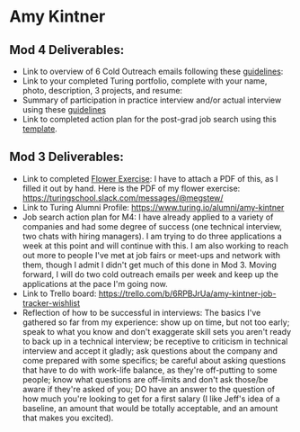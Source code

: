 # Amy Kintner

## Mod 4 Deliverables:
* Link to overview of 6 Cold Outreach emails following these [guidelines](https://github.com/turingschool/career-development-curriculum/blob/master/module_four/cold_outreach_deliverable_guidelines.md):
* Link to your completed Turing portfolio, complete with your name, photo, description, 3 projects, and resume:
* Summary of participation in practice interview and/or actual interview using these [guidelines](https://github.com/turingschool/career-development-curriculum/blob/master/module_four/interview_practice_reflection_guidelines.md)
* Link to completed action plan for the post-grad job search using this [template](https://github.com/turingschool/career-development-curriculum/blob/master/module_four/post_grad_plan.md). 

## Mod 3 Deliverables:

* Link to completed [Flower Exercise](https://github.com/turingschool/professional_skills/blob/master/files/Career%20Unit%20-%20The%20Flower%20Diagram.pdf): I have to attach a PDF of this, as I filled it out by hand. Here is the PDF of my flower exercise: https://turingschool.slack.com/messages/@megstew/
* Link to Turing Alumni Profile: https://www.turing.io/alumni/amy-kintner
* Job search action plan for M4: I have already applied to a variety of companies and had some degree of success (one technical interview, two chats with hiring managers). I am trying to do three applications a week at this point and will continue with this. I am also working to reach out more to people I've met at job fairs or meet-ups and network with them, though I admit I didn't get much of this done in Mod 3. Moving forward, I will do two cold outreach emails per week and keep up the applications at the pace I'm going now. 
* Link to Trello board: https://trello.com/b/6RPBJrUa/amy-kintner-job-tracker-wishlist
* Reflection of how to be successful in interviews: The basics I've gathered so far from my experience: show up on time, but not too early; speak to what you know and don't exaggerate skill sets you aren't ready to back up in a technical interview; be receptive to criticism in technical interview and accept it gladly; ask questions about the company and come prepared with some specifics; be careful about asking questions that have to do with work-life balance, as they're off-putting to some people; know what questions are off-limits and don't ask those/be aware if they're asked of you; DO have an answer to the question of how much you're looking to get for a first salary (I like Jeff's idea of a baseline, an amount that would be totally acceptable, and an amount that makes you excited). 
